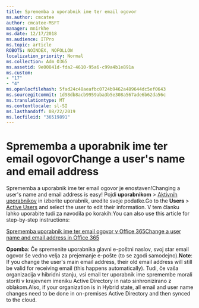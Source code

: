 ```yaml
---
title: Sprememba a uporabnik ime ter email ogovor
ms.author: cmcatee
author: cmcatee-MSFT
manager: mnirkhe
ms.date: 12/17/2018
ms.audience: ITPro
ms.topic: article
ROBOTS: NOINDEX, NOFOLLOW
localization_priority: Normal
ms.collection: Adm_O365
ms.assetid: 9e00841d-fda2-4610-95a6-c99a4b1e891a
ms.custom:
- "17"
- "4"
ms.openlocfilehash: 5fad24c48aeafbc0724b9462a489644dc5ef0643
ms.sourcegitcommit: 1d98db8acb9959aba3b5e308a567ade6b62da56c
ms.translationtype: MT
ms.contentlocale: sl-SI
ms.lasthandoff: 08/22/2019
ms.locfileid: "36519891"
---
```

# <a name="change-a-users-name-and-email-address"></a><span data-ttu-id="77ea5-102">Sprememba a uporabnik ime ter email ogovor</span><span class="sxs-lookup"><span data-stu-id="77ea5-102">Change a user's name and email address</span></span>

<span data-ttu-id="77ea5-103">Sprememba a uporabnik ime ter email ogovor je enostaven!</span><span class="sxs-lookup"><span data-stu-id="77ea5-103">Changing a user's name and email address is easy!</span></span> <span data-ttu-id="77ea5-104">Pojdi **uporabnikom** \> [Aktivnih uporabnikov](https://go.microsoft.com/fwlink/p/?linkid=834822) in izberite uporabnik, uredite svoje podatke.</span><span class="sxs-lookup"><span data-stu-id="77ea5-104">Go to the **Users** \> [Active Users](https://go.microsoft.com/fwlink/p/?linkid=834822) and select the user to edit their information.</span></span> <span data-ttu-id="77ea5-105">V tem članku lahko uporabite tudi za navodila po korakih:</span><span class="sxs-lookup"><span data-stu-id="77ea5-105">You can also use this article for step-by-step instructions:</span></span>
  
[<span data-ttu-id="77ea5-106">Sprememba uporabnik ime ter email ogovor v Office 365</span><span class="sxs-lookup"><span data-stu-id="77ea5-106">Change a user name and email address in Office 365</span></span>](https://docs.microsoft.com/office365/admin/add-users/change-a-user-name-and-email-address)
  
 <span data-ttu-id="77ea5-107">**Opomba**: Če spremenite uporabnika glavni e-poštni naslov, svoj star email ogovor še vedno velja za prejemanje e-pošte (to se zgodi samodejno).</span><span class="sxs-lookup"><span data-stu-id="77ea5-107">**Note**: If you change the user's main email address, their old email address will still be valid for receiving email (this happens automatically).</span></span> <span data-ttu-id="77ea5-108">Tudi, če vaša organizacija v hibridni stanju, vsi email ter uporabnik ime spremembe morali storiti v krajevnem imeniku Active Directory in nato sinhronizirano z oblakom.</span><span class="sxs-lookup"><span data-stu-id="77ea5-108">Also, if your organization is in Hybrid state, all email and user name changes need to be done in on-premises Active Directory and then synced to the cloud.</span></span>